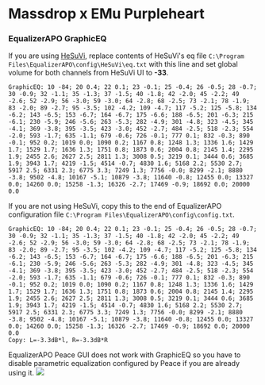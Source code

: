 # Massdrop x EMu Purpleheart
### EqualizerAPO GraphicEQ
If you are using [HeSuVi](https://sourceforge.net/projects/hesuvi/), replace contents of HeSuVi's eq file `C:\Program Files\EqualizerAPO\config\HeSuVi\eq.txt` with this line and set global volume for both channels from HeSuVi UI to **-33**.
```
GraphicEQ: 10 -84; 20 0.4; 22 0.1; 23 -0.1; 25 -0.4; 26 -0.5; 28 -0.7; 30 -0.9; 32 -1.1; 35 -1.3; 37 -1.5; 40 -1.8; 42 -2.0; 45 -2.2; 49 -2.6; 52 -2.9; 56 -3.0; 59 -3.0; 64 -2.8; 68 -2.5; 73 -2.1; 78 -1.9; 83 -2.0; 89 -2.7; 95 -3.5; 102 -4.2; 109 -4.7; 117 -5.2; 125 -5.8; 134 -6.2; 143 -6.5; 153 -6.7; 164 -6.7; 175 -6.6; 188 -6.5; 201 -6.3; 215 -6.1; 230 -5.9; 246 -5.6; 263 -5.3; 282 -4.9; 301 -4.8; 323 -4.5; 345 -4.1; 369 -3.8; 395 -3.5; 423 -3.0; 452 -2.7; 484 -2.5; 518 -2.3; 554 -2.0; 593 -1.7; 635 -1.1; 679 -0.6; 726 -0.1; 777 0.1; 832 -0.3; 890 -0.1; 952 0.2; 1019 0.0; 1090 0.2; 1167 0.8; 1248 1.3; 1336 1.6; 1429 1.7; 1529 1.7; 1636 1.3; 1751 0.8; 1873 0.6; 2004 0.8; 2145 1.4; 2295 1.9; 2455 2.6; 2627 2.5; 2811 1.3; 3008 0.5; 3219 0.1; 3444 0.6; 3685 1.9; 3943 1.7; 4219 -1.5; 4514 -0.7; 4830 1.6; 5168 2.2; 5530 2.7; 5917 2.5; 6331 2.3; 6775 3.3; 7249 1.3; 7756 -0.0; 8299 -2.1; 8880 -3.8; 9502 -4.8; 10167 -5.1; 10879 -3.8; 11640 -0.8; 12455 0.0; 13327 0.0; 14260 0.0; 15258 -1.3; 16326 -2.7; 17469 -0.9; 18692 0.0; 20000 0.0
```
If you are not using HeSuVi, copy this to the end of EqualizerAPO configuration file `C:\Program Files\EqualizerAPO\config\config.txt`.
```
GraphicEQ: 10 -84; 20 0.4; 22 0.1; 23 -0.1; 25 -0.4; 26 -0.5; 28 -0.7; 30 -0.9; 32 -1.1; 35 -1.3; 37 -1.5; 40 -1.8; 42 -2.0; 45 -2.2; 49 -2.6; 52 -2.9; 56 -3.0; 59 -3.0; 64 -2.8; 68 -2.5; 73 -2.1; 78 -1.9; 83 -2.0; 89 -2.7; 95 -3.5; 102 -4.2; 109 -4.7; 117 -5.2; 125 -5.8; 134 -6.2; 143 -6.5; 153 -6.7; 164 -6.7; 175 -6.6; 188 -6.5; 201 -6.3; 215 -6.1; 230 -5.9; 246 -5.6; 263 -5.3; 282 -4.9; 301 -4.8; 323 -4.5; 345 -4.1; 369 -3.8; 395 -3.5; 423 -3.0; 452 -2.7; 484 -2.5; 518 -2.3; 554 -2.0; 593 -1.7; 635 -1.1; 679 -0.6; 726 -0.1; 777 0.1; 832 -0.3; 890 -0.1; 952 0.2; 1019 0.0; 1090 0.2; 1167 0.8; 1248 1.3; 1336 1.6; 1429 1.7; 1529 1.7; 1636 1.3; 1751 0.8; 1873 0.6; 2004 0.8; 2145 1.4; 2295 1.9; 2455 2.6; 2627 2.5; 2811 1.3; 3008 0.5; 3219 0.1; 3444 0.6; 3685 1.9; 3943 1.7; 4219 -1.5; 4514 -0.7; 4830 1.6; 5168 2.2; 5530 2.7; 5917 2.5; 6331 2.3; 6775 3.3; 7249 1.3; 7756 -0.0; 8299 -2.1; 8880 -3.8; 9502 -4.8; 10167 -5.1; 10879 -3.8; 11640 -0.8; 12455 0.0; 13327 0.0; 14260 0.0; 15258 -1.3; 16326 -2.7; 17469 -0.9; 18692 0.0; 20000 0.0
Copy: L=-3.3dB*l, R=-3.3dB*R
```
EqualizerAPO Peace GUI does not work with GraphicEQ so you have to disable parametric equalization configured by Peace if you are already using it.
![](https://raw.githubusercontent.com/jaakkopasanen/AutoEq/master/results/Sonoma%20Model%20One/innerfidelity/onear/Massdrop%20x%20EMu%20Purpleheart/Massdrop%20x%20EMu%20Purpleheart.png)
